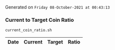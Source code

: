 Generated on `Friday 08-October-2021 at 00:43:13`

### Current to Target Coin Ratio
`current_coin_ratio.sh`

Date|Current|Target|Ratio
---|---|---|---
